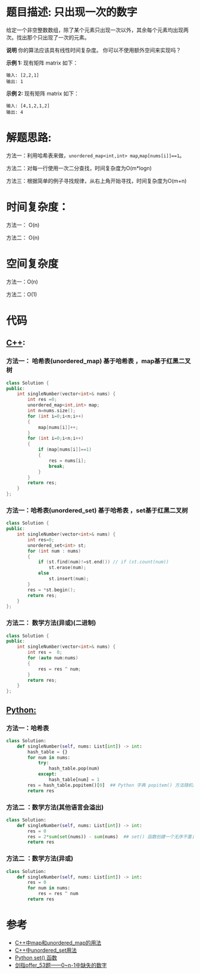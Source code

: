 # 题目描述:  只出现一次的数字

给定一个非空整数数组，除了某个元素只出现一次以外，其余每个元素均出现两次。找出那个只出现了一次的元素。

**说明** 
你的算法应该具有线性时间复杂度。 你可以不使用额外空间来实现吗？

**示例 1:**
现有矩阵 matrix 如下：
```
输入: [2,2,1]
输出: 1
```
**示例 2:**
现有矩阵 matrix 如下：
```
输入: [4,1,2,1,2]
输出: 4
```
  
# 解题思路:

方法一：利用哈希表来做，``unordered_map<int,int> map``,``map[nums[i]]==1``。

方法二：对每一行使用一次二分查找，时间复杂度为O(m\*logn)

方法三：根据简单的例子寻找规律，从右上角开始寻找，时间复杂度为O(m+n)
 
# 时间复杂度：
  方法一： O(n)
  
  方法二： O(n) 
# 空间复杂度
  方法一：O(n)
  
  方法二：O(1)
  
# 代码

## [C++](./Single-Number.cpp):

###  方法一： 哈希表(unordered_map)  基于哈希表 ，map基于红黑二叉树
```c++
class Solution {
public:
    int singleNumber(vector<int>& nums) {
        int res =0;
        unordered_map<int,int> map;
        int n=nums.size();
        for (int i=0;i<n;i++)
        {
            map[nums[i]]++;
        }
        for (int i=0;i<n;i++)
        {
            if (map[nums[i]]==1)
            {
                res = nums[i];
                break;
            }
        }
        return res;
    }
};
```
### 方法一：哈希表(unordered_set) 基于哈希表 ，set基于红黑二叉树
```c++
class Solution {
public:
    int singleNumber(vector<int>& nums) {
        int res=0;
        unordered_set<int> st;
        for (int num : nums) 
        {
            if (st.find(num)!=st.end()) // if (st.count(num))
                st.erase(num);
            else 
                st.insert(num);
        }
        res = *st.begin();
        return res;
    }
};
```



###  方法二： 数学方法(异或)(二进制)
```c++
class Solution {
public:
    int singleNumber(vector<int>& nums) {
        int res =  0;
        for (auto num:nums)
        {
            res = res ^ num;
        }
        return res;
    }
};
```

## [Python:](https://github.com/bryceustc/LeetCode_Note/blob/master/python/Single-Number/Single-Number.py)
###  方法一：哈希表
```python
class Solution:
    def singleNumber(self, nums: List[int]) -> int:
        hash_table = {}
        for num in nums:
            try:
                hash_table.pop(num)
            except:
                hash_table[num] = 1
        res = hash_table.popitem()[0]  ## Python 字典 popitem() 方法随机返回并删除字典中的最后一对键和值。如果字典已经为空，却调用了此方法，就报出KeyError异常。
        return res
```
### 方法二 ：数学方法(其他语言会溢出)
```python
class Solution:
    def singleNumber(self, nums: List[int]) -> int:
        res = 0
        res = 2*sum(set(nums)) - sum(nums)  ## set() 函数创建一个无序不重复元素集，可进行关系测试，删除重复数据，还可以计算交集、差集、并集等。
        return res
```

### 方法二 ：数学方法(异或)
```python
class Solution:
    def singleNumber(self, nums: List[int]) -> int:
        res = 0
        for num in nums:
            res = res ^ num
        return res
```

# 参考

  -  [C++中map和unordered_map的用法](https://blog.csdn.net/jingyi130705008/article/details/82633778)
  -  [C++中unordered_set用法](https://blog.csdn.net/xiaoqiaxiaoqi/article/details/80531742)
  -  [Python set() 函数](https://www.runoob.com/python/python-func-set.html)
  -  [剑指offer_53题——0~n-1中缺失的数字](https://github.com/bryceustc/CodingInterviews/blob/master/MissingNumber/README.md)



